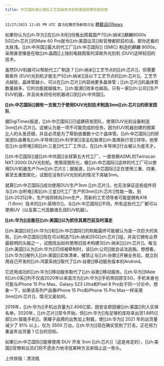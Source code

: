 ```yaml
---
title: 中芯国际或以落后工艺突破技术封锁美国官僚无能狂怒
---
```

`12/27/2023 12:45 PM UTC 喜马拉雅农场新西兰站` [轉載自GNews](https://gnews.org/articles/2157017)

如果你认为[[zh:华为]]在[[zh:8月]]份推出搭载国产7[[zh:纳米]]麒麟9000s 5G[[zh:芯片]]的Mate 60 Pro就令[[zh:美国议员]]和官僚都抓狂的话，那你还看的太肤浅。[[zh:中共国]]最大的代工厂[[zh:中芯国际]] (SMIC) 制造的麒麟 9000s，采用甚至像是在硅[[zh:晶圆]]上蚀刻电路图案的深紫外光刻机 (DUV)这样较旧的技术。

虽然DUV机器可以帮助代工厂制造 7 [[zh:纳米]]工艺节点的[[zh:芯片]]，但需要极紫外 (EUV)光刻机才能生产5[[zh:纳米]]及以下工艺节点的[[zh:芯片]]。工艺节点越低，晶体管越小，可以在[[zh:芯片]]内容纳更多晶体管；[[zh:芯片]]的晶体管数量越多，它的功能就越强大，[[zh:能源]]效率也越高。只有一家[[zh:公司]]生产 EUV机器，并且尚未将任何机器进口到[[zh:中共国]]。

**[[zh:中芯国际]]拥有一支致力于使用DUV光刻技术制造3nm[[zh:芯片]]的研发团队**

据DigiTimes报道，[[zh:中芯国际]]已组建研发团队，使用DUV光刻设备制造3nm[[zh:芯片]]。这被认为是一项不可能完成的任务，因为EUV机器创建的图案比人的头发还细，并且必须是为了帮助放置数十亿个晶体管。[[zh:中芯国际]]的研发团队由著名[[zh:半导体]][[zh:科学家]]梁孟松联席[[zh:首席执行官]]领导。他曾在[[zh:台积电]]和[[zh:三星]]代工厂工作过，在[[zh:半导体]]行业被认为是天才。

[[zh:中芯国际]]是[[zh:中共国]]全球第五大代工厂，一直依赖ASML的Twinscan NXT:2000i DUV光刻机。使用双图形化，像[[zh:中芯国际]]这样的代工厂可以使用DUV机器生产7nm[[zh:芯片]]；据报道，[[zh:中芯国际]]正在使用三重、四重、甚至五重图案化，试图在没有EUV光刻机的情况下突破3nm。

就算[[zh:中芯国际]]成功使用DUV生产3nm [[zh:芯片]]，也无法保证这些组件将与[[zh:台积电]]和[[zh:三星]]代工厂生产的3nm[[zh:芯片]]性能一致。到[[zh:2025]]年，生产线将转向2nm生产，而新的工艺领导者可能是拥有A18（1.8nm）技术的[[zh:英特尔]]。与[[zh:中芯国际]]不同，所有这些代工厂都可以使用UV（以及第二代高数值孔径EUV机器）。

**[[zh:华为]]总能在[[zh:美国]]以为抓住其尾巴前及时溜走**

[[zh:美国]]对[[zh:华为]]和[[zh:中芯国际]]的制裁最终可能被认为是一次巨大的失败。[[zh:中芯国际]]现在可以制造7[[zh:纳米]]5G[[zh:芯片]]组，并且它拥有业界最聪明的头脑之一，试图找出如何使用旧技术构建3[[zh:纳米]][[zh:芯片]]。每当[[zh:美国]]认为[[zh:华为]]已经被牵制时，该[[zh:公司]]就会设法逃脱。想想看，[[zh:华为]]被列入[[zh:美国]]实体清单，被禁止与[[zh:谷歌]]开展业务后，就立刻用自己开发的[[zh:鸿蒙系统]]取代了[[zh:谷歌]]移动服务版本的Android。

它还用成功的[[zh:华为]]移动服务取代了[[zh:谷歌]]移动服务。[[zh:华为]]Mate 6[[zh:0系]]列不仅自2020年以来首次为[[zh:华为]]手机带回原生5G，手机本身也可能与iPhone 15 Pro Max、Galaxy S23 Ultra和Pixel 8 Pro处于同一讨论中。想象一下，如果该系列产品像iPhone 15 Pro和iPhone 15 Pro Max一样采用3nm[[zh:芯片]]，情况又是如何。

2019年，[[zh:华为]]手机出货量为2.406亿部，因安全原因被[[zh:美国]]列入实体名单。2020年，[[zh:芯片]]禁令开始，但[[zh:华为]]有足够的库存来出货1.885亿部[[zh:智能手机]]。荣耀子品牌的出售加上制裁，使[[zh:华为]] 2021 年的出货量减少了 81% 以上，仅为 3500 万台。[[zh:华为]]现在确实受到了打击，正在努力重返年出货量 1 亿台的目标。

如果[[zh:中芯国际]]能够使用 DUV 开发 3nm [[zh:芯片]]（这是肯定的），[[zh:美国]]官僚和议员们将不遗余力地寻找某种方法来阻止这一势头。

上传排版：漂流瓶
